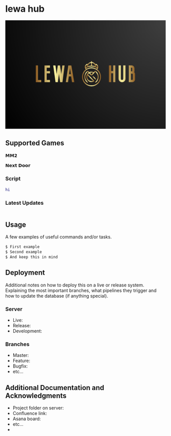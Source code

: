 # lewa hub
![](images/Screenshot_20230821-203945-646~3.png)

## Supported Games
𝗠𝗠𝟮


𝗡𝗲𝘅𝘁 𝗗𝗼𝗼𝗿

### Script
```lua
hi
```

### Latest Updates
```

```
## Usage

A few examples of useful commands and/or tasks.

```
$ First example
$ Second example
$ And keep this in mind
```

## Deployment

Additional notes on how to deploy this on a live or release system. Explaining the most important branches, what pipelines they trigger and how to update the database (if anything special).

### Server

* Live:
* Release:
* Development:

### Branches

* Master:
* Feature:
* Bugfix:
* etc...

## Additional Documentation and Acknowledgments

* Project folder on server:
* Confluence link:
* Asana board:
* etc...
* 
